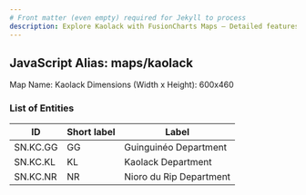 ```yaml
---
# Front matter (even empty) required for Jekyll to process
description: Explore Kaolack with FusionCharts Maps – Detailed features for seamless integration. Try now & enhance your data visualization today! 
---
```


## JavaScript Alias: maps/kaolack

Map Name: Kaolack
Dimensions (Width x Height): 600x460

### List of Entities

ID | Short label | Label
---|---|---|
SN.KC.GG|GG|Guinguinéo Department
SN.KC.KL|KL|Kaolack Department
SN.KC.NR|NR|Nioro du Rip Department
